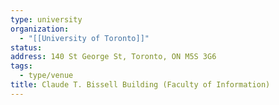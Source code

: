 ```yaml
---
type: university
organization:
  - "[[University of Toronto]]"
status:
address: 140 St George St, Toronto, ON M5S 3G6
tags:
  - type/venue
title: Claude T. Bissell Building (Faculty of Information)
---
```

